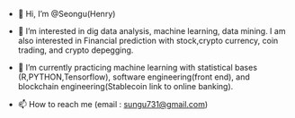 - 👋 Hi, I’m @Seongu(Henry)
- 👀 I’m interested in dig data analysis, machine learning, data mining. I am also interested in Financial prediction with stock,crypto currency, coin trading, and crypto depegging.  

- 🌱 I’m currently practicing machine learning with statistical bases (R,PYTHON,Tensorflow), software engineering(front end), and blockchain engineering(Stablecoin link  to online banking). 
- 📫 How to reach me (email : sungu731@gmail.com)
